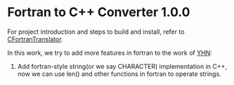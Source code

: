 # Fortran to C++ Converter 1.0.0 
For project introduction and steps to build and install, refer to [CFortranTranslator](https://github.com/CalvinNeo/CFortranTranslator).

In this work, we try to add more features in fortran to the work of [YHN](https://github.com/YHN-ice/CFortranTranslator):
1. Add fortran-style string(or we say CHARACTER) implementation in C++, now we can use len() and other functions in fortran to operate strings.
